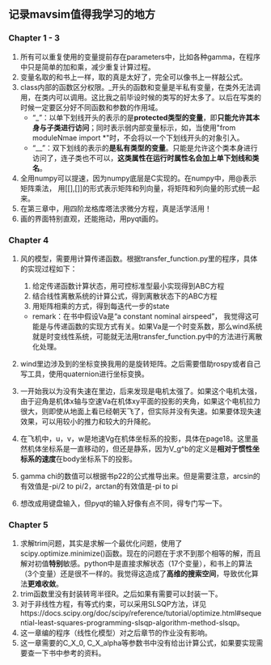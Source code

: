 ## 记录mavsim值得我学习的地方

### Chapter 1 - 3

1. 所有可以重复使用的变量提前存在parameters中，比如各种gamma，在程序中只是简单的加和乘，减少重复计算过程。
2. 变量名取的和书上一样，取的真是太好了，完全可以像书上一样敲公式。
3. class内部的函数区分权限。_开头的函数和变量是半私有变量，在类外无法调用，在类内可以调用。这比我之前毕设时候的类写的好太多了。以后在写类的时候一定要区分好不同函数和参数的作用域。
   - “_”：以单下划线开头的表示的是**protected类型的变量**，即**只能允许其本身与子类进行访问**；同时表示弱内部变量标示，如，当使用"from moduleNmae import *"时，不会将以一个下划线开头的对象引入。
   - “__”：双下划线的表示的**是私有类型的变量**。只能是允许这个类本身进行访问了，连子类也不可以，**这类属性在运行时属性名会加上单下划线和类名**。
4. 全用numpy可以提速，因为numpy底层是C实现的。在numpy中，用@表示矩阵乘法， 用[[],[]]的形式表示矩阵和列向量，将矩阵和列向量的形式统一起来。
5. 在第三章中，用四阶龙格库塔法求微分方程，真是活学活用！
6. 画的界面特别直观，还能拖动，用pyqt画的。

### Chapter 4
1. 风的模型，需要用计算传递函数。根据transfer_function.py里的程序，具体的实现过程如下：

   1. 给定传递函数计算状态，用可控标准型最小实现得到ABC方程
   2. 结合线性离散系统的计算公式，得到离散状态下的ABC方程
   3. 用矩阵相乘的方式，得到每迭代一步的state

   - remark：在书中假设Va是“a constant nominal airspeed”， 我觉得这可能是与传递函数的实现方式有关。如果Va是一个时变系数，那么wind系统就是时变线性系统，可能就无法用transfer_function.py中的方法进行离散化处理。

2. wind里边涉及到的坐标变换我用的是旋转矩阵。之后需要借助rospy或者自己写工具，使用quaternion进行坐标变换。

3. 一开始我以为没有失速在里边，后来发现是电机太强了。如果这个电机太强，由于迎角是机体x轴与空速Va在机体xy平面的投影的夹角，如果这个电机拉力很大，则即使从地面上看已经朝天飞了，但实际并没有失速。如果要体现失速效果，可以用较小的推力和较大的升降舵。

4. 在飞机中，u，v，w是地速Vg在机体坐标系的投影，具体在page18。这里虽然机体坐标系是一直移动的，但还是静系，因为V_g^b的定义是**相对于惯性坐标系的速度**在body坐标系下的投影。

5. gamma chi的数值可以根据书p22的公式推导出来。但是需要注意，arcsin的有效值是-pi/2 to pi/2，arctan的有效值是-pi to pi

6. 想改成用键盘输入，但pyqt的输入好像有点不同，得专门写一下。

### Chapter 5

1. 求解trim问题，其实是求解一个最优化问题，使用了scipy.optimize.minimize()函数。现在的问题在于求不到那个相等的解，而且解对初值**特别**敏感。python中是直接求解状态（17个变量），和书上的算法（3个变量）还是很不一样的。我觉得这造成了**高维的搜索空间**，导致优化算法**更难收敛**。
2. trim函数里没有封装转弯半径R。之后如果有需要可以封装一下。
3. 对于非线性方程，有等式约束，可以采用SLSQP方法，详见https://docs.scipy.org/doc/scipy/reference/tutorial/optimize.html#sequential-least-squares-programming-slsqp-algorithm-method-slsqp。
4. 这一章编的程序（线性化模型）对之后章节的作业没有影响。
5. 这一章需要的C_X_0, C_X_alpha等参数书中没有给出计算公式，如果要实现需要查一下书中参考的资料。

